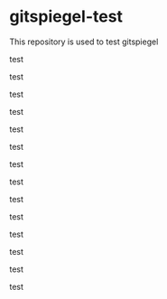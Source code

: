 # gitspiegel-test

This repository is used to test gitspiegel

test

test

test

test

test

test

test

test

test

test

test

test

test

test
